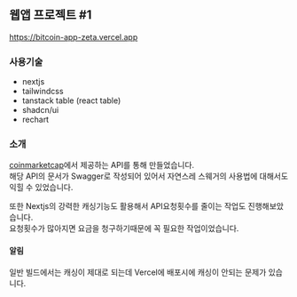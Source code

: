 ## 웹앱 프로젝트 #1

https://bitcoin-app-zeta.vercel.app

### 사용기술

- nextjs
- tailwindcss
- tanstack table (react table)
- shadcn/ui
- rechart

### 소개

[coinmarketcap](https://coinmarketcap.com)에서 제공하는 API를 통해 만들었습니다.    
해당 API의 문서가 Swagger로 작성되어 있어서 자연스레 스웨거의 사용법에 대해서도 익힐 수 있었습니다.

또한 Nextjs의 강력한 캐싱기능도 활용해서 API요청횟수를 줄이는 작업도 진행해보았습니다.    
요청횟수가 많아지면 요금을 청구하기때문에 꼭 필요한 작업이었습니다.    

#### 알림
일반 빌드에서는 캐싱이 제대로 되는데 Vercel에 배포시에 캐싱이 안되는 문제가 있습니다.

